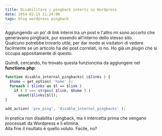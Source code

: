 ```yaml
---
title: Disabilitare i pingback interni su Wordpress
date: 2014-02-15 11:24:00
tags: blog wordpress pingback
---
```


Aggiungendo un po' di link interni tra un post e l'altro mi sono accorto
che generavano pingback, pur essendo all'interno dello stesso sito.  
Qualcuno potrebbe trovarlo utile, per dar modo ai visitatori di vedere
facilmente se un articolo ha dei post correlati, io no. Ho già un plugin
che si occupa appositamente di questo.

Quindi, cercando, ho trovato questa funzioncina da aggiungere nel
**functions.php**:

```php
function disable_internal_pingbacks( &$links ) {
  $home = get_option( 'home' );
  foreach ( $links as $l => $link )
    if ( 0 === strpos( $link, $home ) )
      unset($links[$l]);
}

add_action( 'pre_ping', 'disable_internal_pingbacks' );
```

In pratica non disabilita i pingback, ma li intercetta prima che vengano
processati da Wordpress e li elimina.  
Alla fine il risultato è quello voluto. Facile, no?
